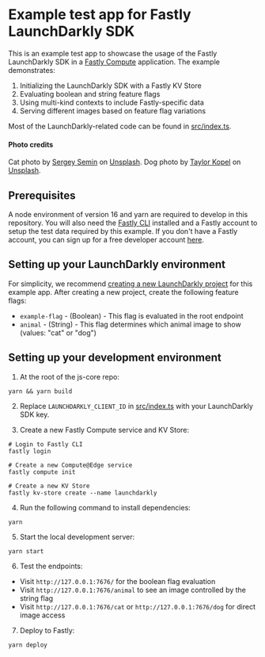 # Example test app for Fastly LaunchDarkly SDK

This is an example test app to showcase the usage of the Fastly LaunchDarkly SDK in a [Fastly Compute](https://docs.fastly.com/products/compute-at-edge) application. The example demonstrates:

1. Initializing the LaunchDarkly SDK with a Fastly KV Store
2. Evaluating boolean and string feature flags
3. Using multi-kind contexts to include Fastly-specific data
4. Serving different images based on feature flag variations

Most of the LaunchDarkly-related code can be found in [src/index.ts](src/index.ts).

#### Photo credits

Cat photo by [Sergey Semin](https://unsplash.com/@feneek?utm_content=creditCopyText&utm_medium=referral&utm_source=unsplash) on [Unsplash](https://unsplash.com/photos/brown-and-white-tabby-cat-DwHULfmhulE?utm_content=creditCopyText&utm_medium=referral&utm_source=unsplash). Dog photo by [Taylor Kopel](https://unsplash.com/@taylorkopel?utm_content=creditCopyText&utm_medium=referral&utm_source=unsplash) on [Unsplash](https://unsplash.com/photos/yellow-labrador-retriever-puppy-sitting-on-floor-WX4i1Jq_o0Y?utm_content=creditCopyText&utm_medium=referral&utm_source=unsplash).

## Prerequisites

A node environment of version 16 and yarn are required to develop in this repository.
You will also need the [Fastly CLI](https://developer.fastly.com/learning/tools/cli) installed and a Fastly account to setup
the test data required by this example. If you don't have a Fastly account, you can sign up for a free developer account [here](https://www.fastly.com/signup?tier=free).

## Setting up your LaunchDarkly environment

For simplicity, we recommend [creating a new LaunchDarkly project](https://docs.launchdarkly.com/home/organize/projects/?q=create+proj) for this example app. After creating a new project, create the following feature flags:

- `example-flag` - (Boolean) - This flag is evaluated in the root endpoint
- `animal` - (String) - This flag determines which animal image to show (values: "cat" or "dog")

## Setting up your development environment

1. At the root of the js-core repo:

```shell
yarn && yarn build
```

2. Replace `LAUNCHDARKLY_CLIENT_ID` in [src/index.ts](src/index.ts) with your LaunchDarkly SDK key.

3. Create a new Fastly Compute service and KV Store:

```shell
# Login to Fastly CLI
fastly login

# Create a new Compute@Edge service
fastly compute init

# Create a new KV Store
fastly kv-store create --name launchdarkly
```

4. Run the following command to install dependencies:

```shell
yarn
```

5. Start the local development server:

```shell
yarn start
```

6. Test the endpoints:

- Visit `http://127.0.0.1:7676/` for the boolean flag evaluation
- Visit `http://127.0.0.1:7676/animal` to see an image controlled by the string flag
- Visit `http://127.0.0.1:7676/cat` or `http://127.0.0.1:7676/dog` for direct image access

7. Deploy to Fastly:

```shell
yarn deploy
```
